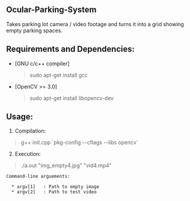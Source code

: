 ## Ocular-Parking-System

Takes parking lot camera / video footage and turns it into a grid showing empty parking spaces.

## Requirements and Dependencies:

* [GNU c/c++ compiler]
  > sudo apt-get install gcc

* [OpenCV >= 3.0]
  > sudo apt-get install libopencv-dev


## Usage:

1.  Compilation:
   > g++ init.cpp \`pkg-config --cflags --libs opencv\`

2.  Execution:
  > ./a.out "img_empty4.jpg" "vid4.mp4"

    Command-line arguements:
    
      * argv[1]   : Path to empty image         
      * argv[2]   : Path to test video

